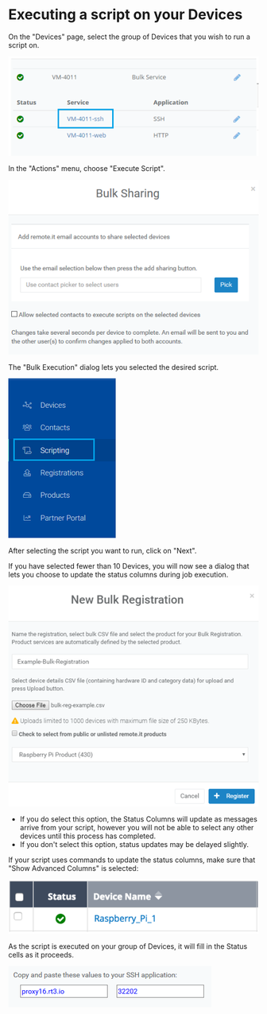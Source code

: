 # Executing a script on your Devices

On the "Devices" page, select the group of Devices that you wish to run a script on.

![](../../.gitbook/assets/image%20%28290%29.png)

In the "Actions" menu, choose "Execute Script".  

![](../../.gitbook/assets/image%20%28400%29.png)

The "Bulk Execution" dialog lets you selected the desired script.  

![](../../.gitbook/assets/image%20%28307%29.png)

After selecting the script you want to run, click on "Next".

If you have selected fewer than 10 Devices, you will now see a dialog that lets you choose to update the status columns during job execution.  

![](../../.gitbook/assets/image%20%28286%29.png)

* If you do select this option, the Status Columns will update as messages arrive from your script, however you will not be able to select any other devices until this process has completed.
* If you don't select this option, status updates may be delayed slightly.

If your script uses commands to update the status columns,  make sure that "Show Advanced Columns" is selected:

![](../../.gitbook/assets/image%20%283%29.png)

As the script is executed on your group of Devices, it will fill in the Status cells as it proceeds.

![](../../.gitbook/assets/image%20%28175%29.png)

